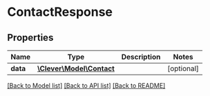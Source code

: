 # ContactResponse

## Properties
Name | Type | Description | Notes
------------ | ------------- | ------------- | -------------
**data** | [**\Clever\Model\Contact**](Contact.md) |  | [optional] 

[[Back to Model list]](../README.md#documentation-for-models) [[Back to API list]](../README.md#documentation-for-api-endpoints) [[Back to README]](../README.md)



